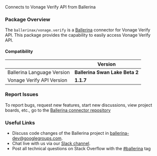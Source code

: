 Connects to Vonage Verify API from Ballerina

### Package Overview
The `ballerinax/vonage.verify` is a [Ballerina](https://ballerina.io/) connector for Vonage Verify API.
This package provides the capability to easily access Vonage Verify API.

#### Compatibility
|                               | Version                        |
|-------------------------------|--------------------------------|
| Ballerina Language Version    | **Ballerina Swan Lake Beta 2** |
| Vonage Verify API Version     | **1.1.7**                      |

### Report Issues
To report bugs, request new features, start new discussions, view project boards, etc., go to the [Ballerina connector repository](https://github.com/ballerina-platform/ballerinax-openapi-connectors)

### Useful Links
- Discuss code changes of the Ballerina project in [ballerina-dev@googlegroups.com](mailto:ballerina-dev@googlegroups.com).
- Chat live with us via our [Slack channel](https://ballerina.io/community/slack/).
- Post all technical questions on Stack Overflow with the [#ballerina](https://stackoverflow.com/questions/tagged/ballerina) tag
